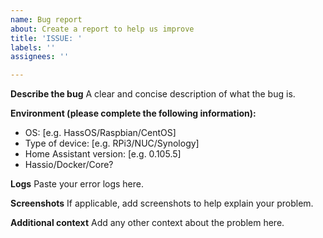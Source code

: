 ```yaml
---
name: Bug report
about: Create a report to help us improve
title: 'ISSUE: '
labels: ''
assignees: ''

---
```


**Describe the bug**
A clear and concise description of what the bug is.

**Environment (please complete the following information):**
 - OS: [e.g. HassOS/Raspbian/CentOS]
- Type of device: [e.g. RPi3/NUC/Synology]
 - Home Assistant version: [e.g. 0.105.5]
 - Hassio/Docker/Core? 

**Logs**
Paste your error logs here.

**Screenshots**
If applicable, add screenshots to help explain your problem.

**Additional context**
Add any other context about the problem here.
